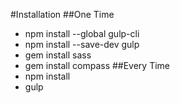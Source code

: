 #Installation
##One Time
- npm install --global gulp-cli
- npm install --save-dev gulp
- gem install sass
- gem install compass
##Every Time
- npm install
- gulp
